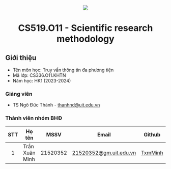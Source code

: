 <p align="center">
  <a href="https://www.uit.edu.vn/"><img src="https://www.uit.edu.vn/sites/vi/files/banner.png"></a>
<h1 align="center"><b>CS519.O11 - Scientific research methodology</b></h1>

## Giới thiệu
* Tên môn học: Truy vấn thông tin đa phương tiện
* Mã lớp: CS336.O11.KHTN
* Năm học: HK1 (2023-2024)

### Giảng viên
* TS Ngô Đức Thành - thanhnd@uit.edu.vn

### Thành viên nhóm BHĐ

| STT | Họ tên | MSSV | Email | Github |
| :---: | --- | --- | --- | --- |
| 1 | Trần Xuân Minh | 21520352 | 21520352@gm.uit.edu.vn | [TxmMinh](https://github.com/TxmMinh) |
